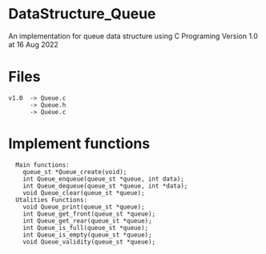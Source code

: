 # DataStructure_Queue
An implementation for queue data structure using C Programing
Version 1.0 at 16 Aug 2022

# Files
    v1.0  -> Queue.c
          -> Queue.h
          -> Queue.c 
      
# Implement functions	
	  Main functions:	
        queue_st *Queue_create(void);
        int Queue_enqueue(queue_st *queue, int data);
        int Queue_dequeue(queue_st *queue, int *data);
        void Queue_clear(queue_st *queue);
	  Utalities Functions:	
        void Queue_print(queue_st *queue);
        int Queue_get_front(queue_st *queue);
        int Queue_get_rear(queue_st *queue);
        int Queue_is_full(queue_st *queue);
        int Queue_is_empty(queue_st *queue);    
        void Queue_validity(queue_st *queue);
